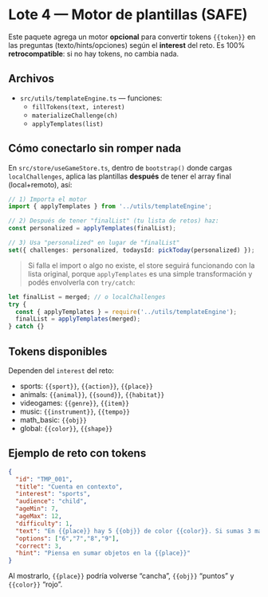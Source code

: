 
# Lote 4 — Motor de plantillas (SAFE)

Este paquete agrega un motor **opcional** para convertir tokens `{{token}}`
en las preguntas (texto/hints/opciones) según el **interest** del reto.
Es 100% **retrocompatible**: si no hay tokens, no cambia nada.

## Archivos
- `src/utils/templateEngine.ts` — funciones:
  - `fillTokens(text, interest)`
  - `materializeChallenge(ch)`
  - `applyTemplates(list)`

## Cómo conectarlo sin romper nada
En `src/store/useGameStore.ts`, dentro de `bootstrap()` donde cargas `localChallenges`,
aplica las plantillas **después** de tener el array final (local+remoto), así:

```ts
// 1) Importa el motor
import { applyTemplates } from '../utils/templateEngine';

// 2) Después de tener "finalList" (tu lista de retos) haz:
const personalized = applyTemplates(finalList);

// 3) Usa "personalized" en lugar de "finalList"
set({ challenges: personalized, todaysId: pickToday(personalized) });
```

> Si falla el import o algo no existe, el store seguirá funcionando con la lista original,
> porque `applyTemplates` es una simple transformación y podés envolverla con `try/catch`:

```ts
let finalList = merged; // o localChallenges
try {
  const { applyTemplates } = require('../utils/templateEngine');
  finalList = applyTemplates(merged);
} catch {}
```

## Tokens disponibles
Dependen del `interest` del reto:
- sports: `{{sport}}`, `{{action}}`, `{{place}}`
- animals: `{{animal}}`, `{{sound}}`, `{{habitat}}`
- videogames: `{{genre}}`, `{{item}}`
- music: `{{instrument}}`, `{{tempo}}`
- math_basic: `{{obj}}`
- global: `{{color}}`, `{{shape}}`

## Ejemplo de reto con tokens
```json
{
  "id": "TMP_001",
  "title": "Cuenta en contexto",
  "interest": "sports",
  "audience": "child",
  "ageMin": 7,
  "ageMax": 12,
  "difficulty": 1,
  "text": "En {{place}} hay 5 {{obj}} de color {{color}}. Si sumas 3 más, ¿cuántos hay?",
  "options": ["6","7","8","9"],
  "correct": 3,
  "hint": "Piensa en sumar objetos en la {{place}}"
}
```

Al mostrarlo, `{{place}}` podría volverse “cancha”, `{{obj}}` “puntos” y `{{color}}` “rojo”.

